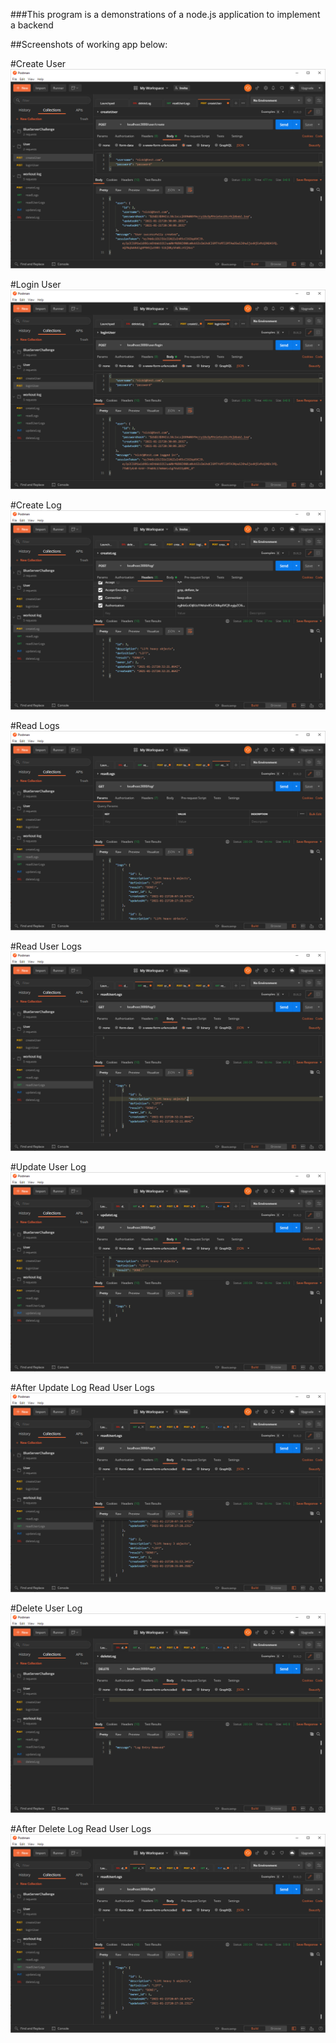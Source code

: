 ###This program is a demonstrations of a node.js application to implement a backend

##Screenshots of working app below:

#Create User
![Alt text](https://github.com/nsnyder1992/workout-log/blob/main/screenshots/createUser.PNG?raw=true "Create User")

#Login User
![Alt text](https://github.com/nsnyder1992/workout-log/blob/main/screenshots/loginUser.PNG?raw=true "Login User")

#Create Log
![Alt text](https://github.com/nsnyder1992/workout-log/blob/main/screenshots/createLog.PNG?raw=true "Create Log")

#Read Logs
![Alt text](https://github.com/nsnyder1992/workout-log/blob/main/screenshots/readLogs.PNG?raw=true "Read Logs")

#Read User Logs
![Alt text](https://github.com/nsnyder1992/workout-log/blob/main/screenshots/readUserLogs.PNG?raw=true "Read User Logs")

#Update User Log
![Alt text](https://github.com/nsnyder1992/workout-log/blob/main/screenshots/updateLog.PNG?raw=true "Update User Log")

#After Update Log Read User Logs
![Alt text](https://github.com/nsnyder1992/workout-log/blob/main/screenshots/afterUpdateReadUserLogs.PNG?raw=true "After Update Log Read User Logs")

#Delete User Log
![Alt text](https://github.com/nsnyder1992/workout-log/blob/main/screenshots/deleteLog.png?raw=true "Delete User Log")

#After Delete Log Read User Logs
![Alt text](https://github.com/nsnyder1992/workout-log/blob/main/screenshots/afterDeleteReadUserLogs.PNG?raw=true "After Delete Log Read User Logs")
